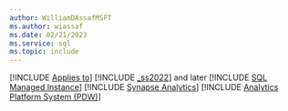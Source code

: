 ```yaml
---
author: WilliamDAssafMSFT
ms.author: wiassaf
ms.date: 02/21/2023
ms.service: sql
ms.topic: include
---
```


[!INCLUDE [Applies to](../../includes/applies-md.md)] [!INCLUDE [_ss2022](_ss2022.md)] and later [!INCLUDE [SQL Managed Instance](../../includes/applies-to-version/_asmi.md)] [!INCLUDE [Synapse Analytics](_asa.md)] [!INCLUDE [Analytics Platform System (PDW)](../../includes/applies-to-version/_pdw.md)]
